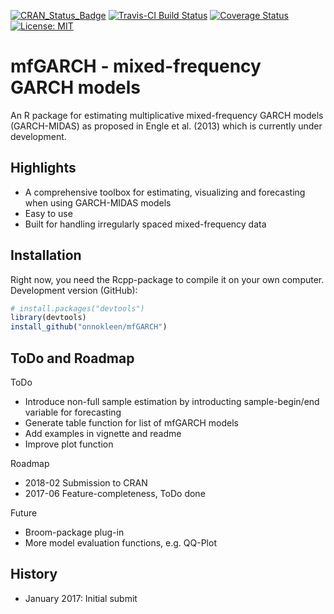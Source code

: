 [![CRAN_Status_Badge](http://www.r-pkg.org/badges/version/mfGARCH)](https://cran.r-project.org/package=mfGARCH)
[![Travis-CI Build Status](https://travis-ci.org/onnokleen/mfGARCH.svg?branch=master)](https://travis-ci.org/onnokleen/mfGARCH)
[![Coverage Status](https://img.shields.io/coveralls/onnokleen/mfGARCH.svg)](https://coveralls.io/r/onnokleen/mfGARCH?branch=master)
[![License: MIT](https://img.shields.io/badge/License-MIT-yellow.svg)](https://opensource.org/licenses/MIT)
# mfGARCH - mixed-frequency GARCH models

An R package for estimating multiplicative mixed-frequency GARCH models (GARCH-MIDAS) as proposed in Engle et al. (2013) which is currently under development.

## Highlights
- A comprehensive toolbox for estimating, visualizing and forecasting when using GARCH-MIDAS models
- Easy to use
- Built for handling irregularly spaced mixed-frequency data

## Installation
Right now, you need the Rcpp-package to compile it on your own computer.
Development version (GitHub):
```r
# install.packages("devtools")
library(devtools)
install_github("onnokleen/mfGARCH")
```
## ToDo and Roadmap

ToDo
* Introduce non-full sample estimation by introducting sample-begin/end variable for forecasting
* Generate table function for list of mfGARCH models
* Add examples in vignette and readme
* Improve plot function

Roadmap
* 2018-02 Submission to CRAN
* 2017-06 Feature-completeness, ToDo done

Future
* Broom-package plug-in
* More model evaluation functions, e.g. QQ-Plot

## History
- January 2017: Initial submit
